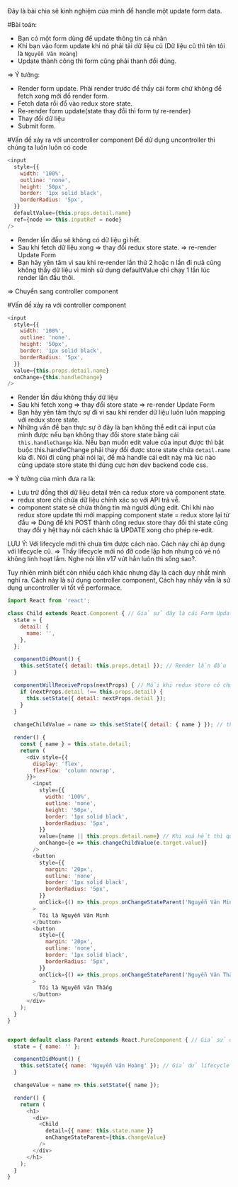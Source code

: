 Đây là bài chia sẽ kinh nghiệm của mình để handle một update form data.

#Bài toán:
  - Bạn có một form dùng để update thông tin cá nhân
  - Khi bạn vào form update khi nó phải tải dữ liệu củ (Dữ liệu cũ thì tên tôi là `Nguyễn Văn Hoàng`)
  - Update thành công thì form cũng phải thanh đổi đúng.

=> Ý tưởng: 
- Render form update. Phải render trước để thấy cái form chứ không để fetch xong mới đổ render form.
- Fetch data rồi đổ vào redux store state.
- Re-render form update(state thay đổi thì form tự re-render)
- Thay đổi dữ liệu
- Submit form.

#Vấn đề xảy ra với uncontroller component
Để dử dụng uncontroller thì chúng ta luôn luôn có code
  ```javascript
  <input
    style={{
      width: '100%',
      outline: 'none',
      height: '50px',
      border: '1px solid black',
      borderRadius: '5px',
    }}
    defaultValue={this.props.detail.name}
    ref={node => this.inputRef = node}
  />
  ```
- Render lần đầu sẽ không có dữ liệu gì hết.
- Sau khi fetch dữ liệu xong => thay đổi redux store state. => re-render Update Form
- Bạn hãy yên tâm vì sau khi re-render lần thứ 2 hoặc n lần đi nưã cũng không thấy dữ liệu vì mình sử dụng defaultValue chỉ chạy 1 lần lúc render lần đầu thôi. 

=> Chuyển sang controller component

#Vấn đề xảy ra với controller component
  ```javascript
  <input
    style={{
      width: '100%',
      outline: 'none',
      height: '50px',
      border: '1px solid black',
      borderRadius: '5px',
    }}
    value={this.props.detail.name}
    onChange={this.handleChange}
  />
  ```
- Render lần đầu không thấy dữ liệu
- Sau khi fetch xong => thay đổi store state => re-render Update Form
- Bạn hãy yên tâm thực sự đi vì sau khi render dữ liệu luôn luôn mapping với redux store state.
- Những vấn đề bạn thực sự ở đây là bạn không thể edit cái input của mình được nếu bạn không thay đổi store state bằng cái `this.handleChange` kia. Nếu bạn muốn edit value của input được thì bặt buộc this.handleChange phải thay đổi được store state chứa `detail.name` kia đi. Nói đi cũng phải nói lại, để mà handle cái edit này mà lúc nào cũng update store state thì đúng cực hơn dev backend code css.

=> Ý tưởng của mình đưa ra là:
- Lưu trữ đồng thời dữ liệu detail trên cả redux store và component state.
- redux store chỉ chứa dữ liệu chính xác so với API trả về.
- component state sẽ chứa thông tin mà người dùng edit. Chỉ khi nào redux store update thì mới mapping component state = redux store lại từ đầu => Dùng để khi POST thành công redux store thay đổi thì state cũng thay đổi y hệt hay nói cách khác là UPDATE xong cho phép re-edit.

LƯU Ý: Với lifecycle mới thì chưa tìm được cách nào. Cách này chỉ áp dụng với lifecycle cũ.
=> Thấy lifecycle mới nó đỡ code lặp hơn nhưng có vẻ nó không linh hoạt lắm. Nghe nói lên v17 vứt hẳn luôn thì sống sao?.

Tuy nhiên mình biết còn nhiều cách khác nhưng đây là cách duy nhất mình nghĩ ra. Cách này là sử dụng controller component, Cách hay nhấy vẫn là sử dụng uncontroller vì tốt về performace.

```javascript
import React from 'react';

class Child extends React.Component { // Giả sử đây là cái Form Update
  state = {
    detail: {
      name: '',
    },
  };

  componentDidMount() {
    this.setState({ detail: this.props.detail }); // Render lần đầu
  }

  componentWillReceiveProps(nextProps) { // Mỗi khi redux store có chứa sate liên quan thay đổi thì state lại thay đổi theo.
    if (nextProps.detail !== this.props.detail) {
      this.setState({ detail: nextProps.detail });
    }
  }
  
  changeChildValue = name => this.setState({ detail: { name } }); // thằng này chứa dữ liệu edit.

  render() {
    const { name } = this.state.detail;
    return (
      <div style={{
        display: 'flex',
        flexFlow: 'column nowrap',
      }}>
        <input
          style={{
            width: '100%',
            outline: 'none',
            height: '50px',
            border: '1px solid black',
            borderRadius: '5px',
          }}
          value={name || this.props.detail.name} // Khi xoá hết thì quay về dư liệu trước khi edit.
          onChange={e => this.changeChildValue(e.target.value)}
        />
        <button
          style={{
            margin: '20px',
            outline: 'none',
            border: '1px solid black',
            borderRadius: '5px',
          }}
          onClick={() => this.props.onChangeStateParent('Nguyễn Văn Minh')} // Giả dử đây là API Update với name thay đổi là Nguyễn Văn Minh
        >
          Tôi là Nguyễn Văn Minh
        </button>
        <button
          style={{
            margin: '20px',
            outline: 'none',
            border: '1px solid black',
            borderRadius: '5px',
          }}
          onClick={() => this.props.onChangeStateParent('Nguyễn Văn Thắng')} // Giả dử đây là API Update với name thay đổi là Nguyễn Văn Thắng
        >
          Tôi là Nguyễn Văn Thắng
        </button>
      </div>
    );
  }
}


export default class Parent extends React.PureComponent { // Giả sử đây là thằng Redux store chứa state.
  state = { name: '' };

  componentDidMount() {
    this.setState({ name: 'Nguyễn Văn Hoàng' }); // Giả dử lifecycle này là sau khi fetch API xong rôi đổ dữ liệu vào redux store
  }

  changeValue = name => this.setState({ name });

  render() {
    return (
      <h1>
        <div>
          <Child
            detail={{ name: this.state.name }}
            onChangeStateParent={this.changeValue}
          />
        </div>
      </h1>
    );
  }
}

```
